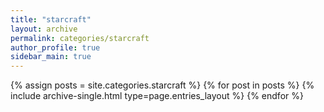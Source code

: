 ```yaml
---
title: "starcraft"
layout: archive
permalink: categories/starcraft
author_profile: true
sidebar_main: true
---
```



{% assign posts = site.categories.starcraft %}
{% for post in posts %} {% include archive-single.html type=page.entries_layout %} {% endfor %}
